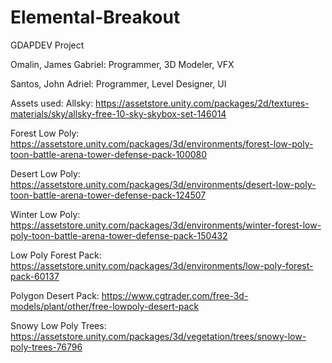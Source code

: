 # Elemental-Breakout
GDAPDEV Project

Omalin, James Gabriel: Programmer, 3D Modeler, VFX

Santos, John Adriel: Programmer, Level Designer, UI

Assets used:
  Allsky: https://assetstore.unity.com/packages/2d/textures-materials/sky/allsky-free-10-sky-skybox-set-146014
  
  Forest Low Poly: https://assetstore.unity.com/packages/3d/environments/forest-low-poly-toon-battle-arena-tower-defense-pack-100080
  
  Desert Low Poly: https://assetstore.unity.com/packages/3d/environments/desert-low-poly-toon-battle-arena-tower-defense-pack-124507
  
  Winter Low Poly: https://assetstore.unity.com/packages/3d/environments/winter-forest-low-poly-toon-battle-arena-tower-defense-pack-150432
  
  Low Poly Forest Pack: https://assetstore.unity.com/packages/3d/environments/low-poly-forest-pack-60137
  
  Polygon Desert Pack: https://www.cgtrader.com/free-3d-models/plant/other/free-lowpoly-desert-pack
  
  Snowy Low Poly Trees: https://assetstore.unity.com/packages/3d/vegetation/trees/snowy-low-poly-trees-76796
